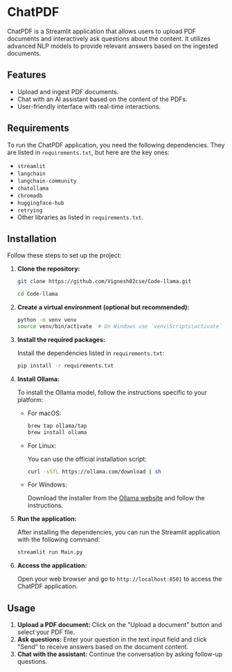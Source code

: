 
# ChatPDF

ChatPDF is a Streamlit application that allows users to upload PDF documents and interactively ask questions about the content. It utilizes advanced NLP models to provide relevant answers based on the ingested documents.

## Features

- Upload and ingest PDF documents.
- Chat with an AI assistant based on the content of the PDFs.
- User-friendly interface with real-time interactions.

## Requirements

To run the ChatPDF application, you need the following dependencies. They are listed in `requirements.txt`, but here are the key ones:

- `streamlit`
- `langchain`
- `langchain-community`
- `chatollama`
- `chromadb`
- `huggingface-hub`
- `retrying`
- Other libraries as listed in `requirements.txt`.

## Installation

Follow these steps to set up the project:

1. **Clone the repository:**

   ```bash
   git clone https://github.com/Vignesh02cse/Code-llama.git

   cd Code-llama
   ```

2. **Create a virtual environment (optional but recommended):**

   ```bash
   python -m venv venv
   source venv/bin/activate  # On Windows use `venv\Scripts\activate`
   ```

3. **Install the required packages:**

   Install the dependencies listed in `requirements.txt`:

   ```bash
   pip install -r requirements.txt
   ```

4. **Install Ollama:**

   To install the Ollama model, follow the instructions specific to your platform:

   - For macOS:

     ```bash
     brew tap ollama/tap
     brew install ollama
     ```

   - For Linux:

     You can use the official installation script:

     ```bash
     curl -sSfL https://ollama.com/download | sh
     ```

   - For Windows:

     Download the installer from the [Ollama website](https://ollama.com/download) and follow the instructions.

5. **Run the application:**

   After installing the dependencies, you can run the Streamlit application with the following command:

   ```bash
   streamlit run Main.py
   ```

6. **Access the application:**

   Open your web browser and go to `http://localhost:8501` to access the ChatPDF application.

## Usage

1. **Upload a PDF document:** Click on the "Upload a document" button and select your PDF file.
2. **Ask questions:** Enter your question in the text input field and click "Send" to receive answers based on the document content.
3. **Chat with the assistant:** Continue the conversation by asking follow-up questions.


